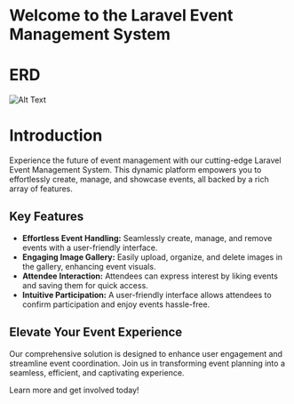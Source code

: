 # Welcome to the Laravel Event Management System

# ERD

![Alt Text](https://user-images.githubusercontent.com/63138189/263990595-f23c4839-954a-4d0f-bd03-08f06fb41765.png)

# Introduction

Experience the future of event management with our cutting-edge Laravel Event Management System. This dynamic platform empowers you to effortlessly create, manage, and showcase events, all backed by a rich array of features.

## Key Features

- **Effortless Event Handling:** Seamlessly create, manage, and remove events with a user-friendly interface.
- **Engaging Image Gallery:** Easily upload, organize, and delete images in the gallery, enhancing event visuals.
- **Attendee Interaction:** Attendees can express interest by liking events and saving them for quick access.
- **Intuitive Participation:** A user-friendly interface allows attendees to confirm participation and enjoy events hassle-free.

## Elevate Your Event Experience

Our comprehensive solution is designed to enhance user engagement and streamline event coordination. Join us in transforming event planning into a seamless, efficient, and captivating experience.

Learn more and get involved today!


